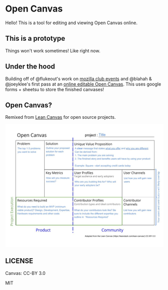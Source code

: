 # Open Canvas

Hello! This is a tool for editing and viewing Open Canvas online.

## This is a prototype

Things won't work sometimes! Like right now.

## Under the hood

Building off of @flukeout's work on [mozilla club events](https://github.com/mozilla/clubs-events) and @blahah & @joeyklee's first pass at an [online editable Open Canvas](https://mozillascience.github.io/working-open-workshop/open_canvas/). This uses google forms + sheetsu to store the finished canvases!

## Open Canvas?

Remixed from [Lean Canvas](https://leanstack.com/lean-canvas/) for open source projects.

![](images/open_canvas_details.jpg
)

## LICENSE

Canvas: CC-BY 3.0

MIT
